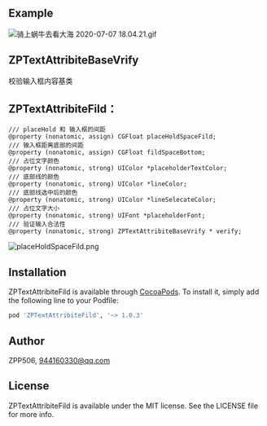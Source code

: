 
## Example


![骑上蜗牛去看大海 2020-07-07 18.04.21.gif](https://upload-images.jianshu.io/upload_images/11285123-fbde0fbf66af04e9.gif?imageMogr2/auto-orient/strip)


## ZPTextAttribiteBaseVrify 
校验输入框内容基类

## ZPTextAttribiteFild：
```
/// placeHold 和 输入框的间距
@property (nonatomic, assign) CGFloat placeHoldSpaceFild;
/// 输入框距离底部的间距
@property (nonatomic, assign) CGFloat fildSpaceBottom;
/// 占位文字颜色
@property (nonatomic, strong) UIColor *placeholderTextColor;
/// 底部线的颜色
@property (nonatomic, strong) UIColor *lineColor;
/// 底部线选中后的颜色
@property (nonatomic, strong) UIColor *lineSelecateColor;
/// 占位文字大小
@property (nonatomic, strong) UIFont *placeholderFont;
/// 验证输入合法性
@property (nonatomic, strong) ZPTextAttribiteBaseVrify * verify;

```

![placeHoldSpaceFild.png](https://upload-images.jianshu.io/upload_images/11285123-6f14d4d74f37d316.png?imageMogr2/auto-orient/strip%7CimageView2/2/w/1240)


## Installation

ZPTextAttribiteFild is available through [CocoaPods](https://cocoapods.org). To install
it, simply add the following line to your Podfile:

```ruby
pod 'ZPTextAttribiteFild', '~> 1.0.3'
```

## Author

ZPP506, 944160330@qq.com

## License

ZPTextAttribiteFild is available under the MIT license. See the LICENSE file for more info.
